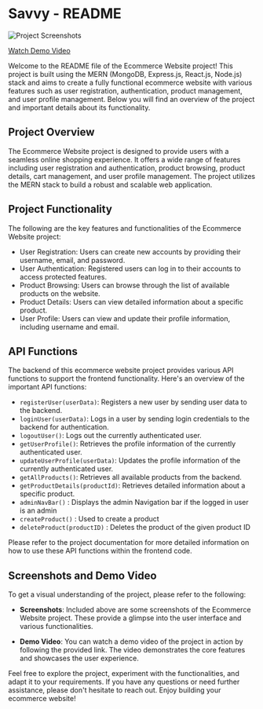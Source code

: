 # Savvy - README

![Project Screenshots](/path/to/screenshots.png)

[Watch Demo Video](https://www.example.com)

Welcome to the README file of the Ecommerce Website project! 
This project is built using the MERN (MongoDB, Express.js, React.js, Node.js) stack and aims to create a fully functional ecommerce website with various features such as user registration, authentication, product management, and user profile management. Below you will find an overview of the project and important details about its functionality.

## Project Overview

The Ecommerce Website project is designed to provide users with a seamless online shopping experience. It offers a wide range of features including user registration and authentication, product browsing, product details, cart management, and user profile management. The project utilizes the MERN stack to build a robust and scalable web application.

## Project Functionality

The following are the key features and functionalities of the Ecommerce Website project:

- User Registration: Users can create new accounts by providing their username, email, and password.
- User Authentication: Registered users can log in to their accounts to access protected features.
- Product Browsing: Users can browse through the list of available products on the website.
- Product Details: Users can view detailed information about a specific product.
- User Profile: Users can view and update their profile information, including username and email.

## API Functions

The backend of this ecommerce website project provides various API functions to support the frontend functionality. Here's an overview of the important API functions:

- `registerUser(userData)`: Registers a new user by sending user data to the backend.
- `loginUser(userData)`: Logs in a user by sending login credentials to the backend for authentication.
- `logoutUser()`: Logs out the currently authenticated user.
- `getUserProfile()`: Retrieves the profile information of the currently authenticated user.
- `updateUserProfile(userData)`: Updates the profile information of the currently authenticated user.
- `getAllProducts()`: Retrieves all available products from the backend.
- `getProductDetails(productId)`: Retrieves detailed information about a specific product.
- `adminNavBar()` : Displays the admin Navigation bar if the logged in user is an admin
- `createProduct()` : Used to create a product
- `deleteProduct(productID)` : Deletes the product of the given product ID

Please refer to the project documentation for more detailed information on how to use these API functions within the frontend code.

## Screenshots and Demo Video

To get a visual understanding of the project, please refer to the following:

- **Screenshots**: Included above are some screenshots of the Ecommerce Website project. These provide a glimpse into the user interface and various functionalities.

- **Demo Video**: You can watch a demo video of the project in action by following the provided link. The video demonstrates the core features and showcases the user experience.

Feel free to explore the project, experiment with the functionalities, and adapt it to your requirements. If you have any questions or need further assistance, please don't hesitate to reach out. Enjoy building your ecommerce website!

